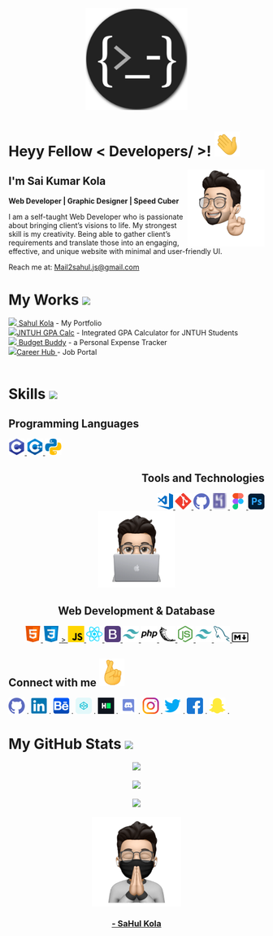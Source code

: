 <div align="center">
<img width="" src="head.png" height="200px" alt="Logo" />
</div>
<h1> Heyy Fellow < Developers/ >! <img src="wave.gif" width = 50px> </h1>
<div align="left">
<img src="Emojis/crossed.webp" width="30%" align="right"></div>
<h2>I'm Sai Kumar Kola </h2>
<p color="yellow"  bold ><b> Web Developer | Graphic Designer | Speed Cuber </b>
</div>
<div size='22px'> I am a self-taught Web Developer who is passionate about bringing client’s visions to life. My strongest skill is my creativity. Being able to gather client’s requirements and translate those into an engaging, effective, and unique website with minimal and user-friendly UI.

Reach me at: [Mail2sahul.js@gmail.com](https://mailto:mail2sahul.js@gmail.com)
</div>
<div>
<h1 align="left">  My Works <img src = "https://media1.giphy.com/media/JZ40cnfnN11KycrvMF/giphy.gif?cid=ecf05e47a0n3gi1bfqntqmob8g9aid1oyj2wr3ds3mg700bl&rid=giphy.gif" width = "10%">  </h1>
<div align="left">
    <div><img width="30px" src="https://cdn-icons-png.flaticon.com/512/3314/3314883.png"><a href="https://sahulkola.tk/portfolio"> Sahul Kola</a> - My Portfolio</div>
    <div><img width="30px" src="https://cdn-icons-png.flaticon.com/512/5027/5027478.png"><a href="https://jntuhgpacalculator/">JNTUH GPA Calc</a> - Integrated GPA  Calculator for JNTUH Students</div>
<div><img width="30px" src="https://cdn-icons-png.flaticon.com/512/781/781760.png"><a href="https://budgetbuddyapp.herokuapp.com/"> Budget Buddy</a> - a Personal Expense Tracker</div>
    <div><img width="30px" src="https://cdn-icons-png.flaticon.com/512/1589/1589592.png"><a href="https://sahulkola.tk/careerhub" target="_blank">Career Hub </a> - Job Portal</div>
</div>
</br>
<div>
<h1> Skills <img src = "https://media2.giphy.com/media/QssGEmpkyEOhBCb7e1/giphy.gif?cid=ecf05e47a0n3gi1bfqntqmob8g9aid1oyj2wr3ds3mg700bl&rid=giphy.gif" width = 64px> </h1>
<div align="left">
<h2>Programming Languages </h2>
<a href="https://github.com/sahulkola">  <img width ='32px' src ='icons/c.svg'> </a> 
<a href="https://github.com/sahulkola">  <img width ='32px' src ='icons/cpp.svg'> </a> 
<a href="https://github.com/sahulkola">  <img width ='32px' src ='icons/python.svg'> </a> 


</div>
<div align="right">
<h2>Tools and Technologies </h2><a href= https://github.com/sahulkola> <img width ='32px' src ='icons/vscode.svg'> </a>
<a href="https://github.com/sahulkola">  <img width ='32px' src ='icons/git.svg'> </a> 
<a href="https://github.com/sahulkola">  <img width ='32px' src ='icons/github.svg'> </a> 
<a href="https://github.com/sahulkola">  <img width ='32px' src ='icons/heroku.svg'> </a> 
<a href="https://github.com/sahulkola"> <img width ='32px' src ='icons/figma.svg'> </a>
<a href="https://github.com/sahulkola">  <img width ='32px' src ='icons/photoshop.svg'> </a>
</div>
<div align="middle">
<img src="Emojis/laptop.webp" width="30%">
<h2>Web Development & Database </h2>
<a href="https://github.com/sahulkola"> <img width ='32px' src ='icons/html.svg'> </a>
<a href="https://github.com/sahulkola">  <img width ='32px' src ='icons/css.svg'> </a> 
<a href="https://github.com/sahulkola"> > <img width ='32px' src ='icons/javascript.svg'> </a> 
<a href="https://github.com/sahulkola">  <img width ='32px' src ='icons/reactjs.svg'> </a> 
<a href="https://github.com/sahulkola">  <img width ='32px' src ='icons/bootstrap.svg'> </a>
<a href="https://github.com/sahulkola">  <img width ='32px' src ='icons/tailwind.svg'> </a>
<a href="https://github.com/sahulkola">  <img width ='32px' src ='icons/php.svg'> </a> 
<a href="https://github.com/sahulkola">  <img width ='32px' src ='icons/flask.svg'> </a> 
<a href="https://github.com/sahulkola"> <img width ='32px' src ='icons/nodejs.svg'> </a> 
<a href="https://github.com/sahulkola">  <img width ='32px' src ='icons/tailwind.svg'> </a>
<a href="https://github.com/sahulkola">  <img width ='32px' src ='icons/mysql.svg'> </a>
<a href="https://github.com/sahulkola">  <img width ='32px' src ='icons/markdown.svg'> </a>
</div>
<div align="left">
<h2> Connect with me <img src='fingers-crossedd.gif' width="50px"></h2>
<a href="https://github.com/sahulkola" target="_blank" > <img width ='32px' src ='icons/github.svg'></a>
<span>. </span>
<a href="https://www.linkedin.com/in/sahulkola" target="_blank" > <span> <svg viewBox="0 0 128 128" width=32px>
<g id="original">
<path fill="#0076b2" d="M116,3H12a8.91,8.91,0,0,0-9,8.8V116.22A8.91,8.91,0,0,0,12,125H116a8.93,8.93,0,0,0,9-8.81V11.77A8.93,8.93,0,0,0,116,3Z"/>
<path fill="#fff" d="M21.06,48.73H39.17V107H21.06Zm9.06-29a10.5,10.5,0,1,1-10.5,10.49,10.5,10.5,0,0,1,10.5-10.49"/>
<path fill="#fff" d="M50.53,48.73H67.89v8h.24c2.42-4.58,8.32-9.41,17.13-9.41C103.6,47.28,107,59.35,107,75v32H88.89V78.65c0-6.75-.12-15.44-9.41-15.44s-10.87,7.36-10.87,15V107H50.53Z"/>
</g>
</svg></a> . </span>
<a href="https://www.behance.net/SaHulKola"  target="_blank"  > <img width ='32px' src ='icons/behance.svg'></a> <span>. </span>
<a href= "https://codepen.io/sahulkola"  target="_blank" > <img width ='32px' src ='icons/codepen.svg'></a> <span>. </span>
<a href= "https://hackerrank.com/sahul69"  target="_blank" > <img width ='32px' src ='icons/hackerrank.svg'></a> <span>. </span>
<a href= https://discord.com/sahul69  target="_blank" > <img width ='32px' src ='icons/discord.svg'></a> <span>. </span>
<a href="https://instagram.com/sa.hul69"  target="_blank" > <img width ='32px' src ='icons/instagram.svg'></a> <span>. </span>
<a href= "https://twitter.com/Sa_Hul"  target="_blank" > <img width ='32px' src ='icons/twitter.svg'></a> <span>. </span>
<a href= "https://facebook.com/lubzuhaldetym"  target="_blank" > <img width ='32px' src ='icons/facebook.svg'></a> <span>. </span>
<a href= "https://snapchat.com/sahul69"  target="_blank" > <img width ='32px' src ='icons/snapchat.svg'></a> <span>. </span>
</div>
<div>
<h1> My GitHub Stats <img src='https://media1.giphy.com/media/du3J3cXyzhj75IOgvA/giphy.gif?cid=ecf05e47x2g034i9pzwtzzsd3xgg2w9nr94t4tflbbgo3008&rid=giphy.gif' width='40px'> </h1>
<div align="center">
  <img src="https://github-readme-stats.vercel.app/api?username=sahulkola&show_icons=true&theme=dark" />
</div>
</br>
<div align="center" > 
 <img src="https://github-readme-streak-stats.herokuapp.com/?user=sahulkola&theme=dark" />
</div>
    </br>
<div align="center">
<img align="" src="https://github-readme-stats.vercel.app/api/top-langs/?username=sahulkola&show_icons=true&theme=dark&layout=compact" />
</div>
<br>
<div align="center">
<img src="Emojis/namasthe.webp" width="35%" align="center"/>
</div>
<footer > 
    <h3 align='center' > <a href="sahulkola.tk/portfolio">- SaHul Kola</a> </h3>
 </footer>
